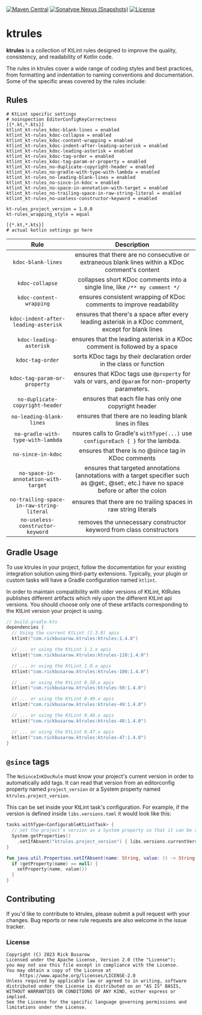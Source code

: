 [![Maven Central](https://img.shields.io/maven-central/v/com.rickbusarow.ktrules/ktrules?style=flat-square)](https://search.maven.org/search?q=com.rickbusarow.ktrules)
[![Sonatype Nexus (Snapshots)](https://img.shields.io/nexus/s/com.rickbusarow.ktrules/ktrules?label=snapshots&server=https%3A%2F%2Foss.sonatype.org&style=flat-square)](https://oss.sonatype.org/#nexus-search;quick~com.rickbusarow.ktrules)
[![License](https://img.shields.io/badge/license-apache2.0-blue?style=flat-square.svg)](https://opensource.org/licenses/Apache-2.0)

# ktrules

**ktrules** is a collection of KtLint rules designed to improve the quality, consistency, and
readability of Kotlin code.

The rules in ktrules cover a wide range of coding styles and best practices, from formatting and
indentation to naming conventions and documentation. Some of the specific areas covered by the rules
include:

## Rules

<!--doks editorconfig-sample-->

```editorconfig
# KtLint specific settings
# noinspection EditorConfigKeyCorrectness
[{*.kt,*.kts}]
ktlint_kt-rules_kdoc-blank-lines = enabled
ktlint_kt-rules_kdoc-collapse = enabled
ktlint_kt-rules_kdoc-content-wrapping = enabled
ktlint_kt-rules_kdoc-indent-after-leading-asterisk = enabled
ktlint_kt-rules_kdoc-leading-asterisk = enabled
ktlint_kt-rules_kdoc-tag-order = enabled
ktlint_kt-rules_kdoc-tag-param-or-property = enabled
ktlint_kt-rules_no-duplicate-copyright-header = enabled
ktlint_kt-rules_no-gradle-with-type-with-lambda = enabled
ktlint_kt-rules_no-leading-blank-lines = enabled
ktlint_kt-rules_no-since-in-kdoc = enabled
ktlint_kt-rules_no-space-in-annotation-with-target = enabled
ktlint_kt-rules_no-trailing-space-in-raw-string-literal = enabled
ktlint_kt-rules_no-useless-constructor-keyword = enabled

kt-rules_project_version = 1.0.0
kt-rules_wrapping_style = equal

[{*.kt,*.kts}]
# actual kotlin settings go here
```

<!--doks END-->

|                   Rule                    |                                                                Description                                                                 |
| :---------------------------------------: | :----------------------------------------------------------------------------------------------------------------------------------------: |
|            `kdoc-blank-lines`             |                      ensures that there are no consecutive or extraneous blank lines within a KDoc comment's content                       |
|              `kdoc-collapse`              |                                 collapses short KDoc comments into a single line, like `/** my comment */`                                 |
|          `kdoc-content-wrapping`          |                                    ensures consistent wrapping of KDoc comments to improve readability                                     |
|   `kdoc-indent-after-leading-asterisk`    |                    ensures that there's a space after every leading asterisk in a KDoc comment, except for blank lines                     |
|          `kdoc-leading-asterisk`          |                                 ensures that the leading asterisk in a KDoc comment is followed by a space                                 |
|             `kdoc-tag-order`              |                                    sorts KDoc tags by their declaration order in the class or function                                     |
|       `kdoc-tag-param-or-property`        |                     ensures that KDoc tags use `@property` for vals or vars, and `@param` for non-property parameters.                     |
|      `no-duplicate-copyright-header`      |                                            ensures that each file has only one copyright header                                            |
|         `no-leading-blank-lines`          |                                           ensures that there are no leading blank lines in files                                           |
|     `no-gradle-with-type-with-lambda`     |                              nsures calls to Gradle's `withType(...)` use `configureEach { }` for the lambda.                              |
|            `no-since-in-kdoc`             |                                            ensures that there is no @since tag in KDoc comments                                            |
|   `no-space-in-annotation-with-target`    | ensures that targeted annotations (annotations with a target specifier such as @get:, @set:, etc.) have no space before or after the colon |
| `no-trailing-space-in-raw-string-literal` |                                      ensures that there are no trailing spaces in raw string literals                                      |
|     `no-useless-constructor-keyword`      |                                    removes the unnecessary constructor keyword from class constructors                                     |

## Gradle Usage

To use ktrules in your project, follow the documentation for your existing integration solution
using third-party extensions. Typically, your plugin or custom tasks will have a Gradle
configuration named `ktlint`.

In order to maintain compatibility with older versions of KtLint, KtRules publishes different
artifacts which rely upon the different KtLint api versions. You should choose only one of these
artifacts corresponding to the KtLint version your project is using.

<!--doks maven-artifact:7, current-ktlint-version:1-->

```kotlin
// build.gradle.kts
dependencies {
  // Using the current KtLint (1.3.0) apis
  ktlint("com.rickbusarow.ktrules:ktrules:1.4.0")

  // ... or using the KtLint 1.1.x apis
  ktlint("com.rickbusarow.ktrules:ktrules-110:1.4.0")

  // ... or using the KtLint 1.0.x apis
  ktlint("com.rickbusarow.ktrules:ktrules-100:1.4.0")

  // ... or using the KtLint 0.50.x apis
  ktlint("com.rickbusarow.ktrules:ktrules-50:1.4.0")

  // ... or using the KtLint 0.49.x apis
  ktlint("com.rickbusarow.ktrules:ktrules-49:1.4.0")

  // ... or using the KtLint 0.48.x apis
  ktlint("com.rickbusarow.ktrules:ktrules-48:1.4.0")

  // ... or using the KtLint 0.47.x apis
  ktlint("com.rickbusarow.ktrules:ktrules-47:1.4.0")
}
```

<!--doks END-->

## `@since` tags

The `NoSinceInKDocRule` must know your project's current version in order to automatically add tags.
It can read that version from an editorconfig property named `project_version` or a System property
named `ktrules.project_version`.

This can be set inside your KtLint task's configuration. For example, if the version is defined
inside `libs.versions.toml` it would look like this:

```kotlin
tasks.withType<ConfigurableKtLintTask> {
  // set the project's version as a System property so that it can be read by NoSinceInKDocRule
  System.getProperties()
    .setIfAbsent("ktrules.project_version") { libs.versions.currentVersion.get() }
}

fun java.util.Properties.setIfAbsent(name: String, value: () -> String) {
  if (getProperty(name) == null) {
    setProperty(name, value())
  }
}
```

## Contributing

If you'd like to contribute to ktrules, please submit a pull request with your changes. Bug reports
or new rule requests are also welcome in the issue tracker.

### License

```text
Copyright (C) 2023 Rick Busarow
Licensed under the Apache License, Version 2.0 (the "License");
you may not use this file except in compliance with the License.
You may obtain a copy of the License at
     https://www.apache.org/licenses/LICENSE-2.0
Unless required by applicable law or agreed to in writing, software
distributed under the License is distributed on an "AS IS" BASIS,
WITHOUT WARRANTIES OR CONDITIONS OF ANY KIND, either express or implied.
See the License for the specific language governing permissions and
limitations under the License.
```
